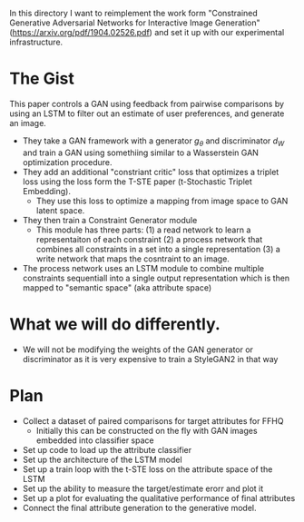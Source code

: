 In this directory I want to reimplement the work form "Constrained Generative Adversarial Networks for Interactive Image Generation" (https://arxiv.org/pdf/1904.02526.pdf) and set it up with our experimental infrastructure. 

# The Gist

This paper controls a GAN using feedback from pairwise comparisons by using an LSTM to filter out an estimate of user preferences, and generate an image.

- They take a GAN framework with a generator $g_\theta$ and discriminator $d_W$ and train a GAN using somethiing similar to a Wasserstein GAN optimization procedure. 
- They add an additional "constriant critic" loss that optimizes a triplet loss using the loss form the T-STE paper (t-Stochastic Triplet Embedding). 
    - They use this loss to optimize a mapping from image space to GAN latent space. 
- They then train a Constraint Generator module
    - This module has three parts: (1) a read network to learn a representaiton of each constraint (2) a process network that combines all constraints in a set into a single representation (3) a write network that maps the cosntraint to an image. 
- The process network uses an LSTM module to combine multiple constraints sequentiall into a single output representation which is then mapped to "semantic space" (aka attribute space)

# What we will do differently.

- We will not be modifying the weights of the GAN generator or discriminator as it is very expensive to train a StyleGAN2 in that way

# Plan

- Collect a dataset of paired comparisons for target attributes for FFHQ
    - Initially this can be constructed on the fly with GAN images embedded into classifier space
- Set up code to load up the attribute classifier
- Set up the architecture of the LSTM model
- Set up a train loop with the t-STE loss on the attribute space of the LSTM
- Set up the ability to measure the target/estimate erorr and plot it
- Set up a plot for evaluating the qualitative performance of final attributes
- Connect the final attribute generation to the generative model. 